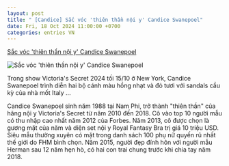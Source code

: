 ```yaml
---
layout: post
title: " [Candice] Sắc vóc 'thiên thần nội y' Candice Swanepoel"
date: Fri, 18 Oct 2024 11:00:00 +0700
categories: entries VN
---
```

[Sắc vóc 'thiên thần nội y' Candice Swanepoel](https://vnexpress.net/sac-voc-thien-than-noi-y-candice-swanepoel-4805436.html)

![Sắc vóc 'thiên thần nội y' Candice Swanepoel](https://vcdn1-giaitri.vnecdn.net/2024/10/17/thien-than-noi-y-Candice-Swanepoel.jpg?w=1200&h=0&q=100&dpr=1&fit=crop&s=wdL9zDA7aNoU4Iac2V6gSQ)

Trong show Victoria's Secret 2024 tối 15/10 ở New York, Candice Swanepoel trình diễn hai bộ cánh màu hồng nhạt và đỏ tươi với sandals cầu kỳ của nhà mốt Italy ...

Candice Swanepoel sinh năm 1988 tại Nam Phi, trở thành "thiên thần" của hãng nội y Victoria's Secret từ năm 2010 đến 2018. Cô vào top 10 người mẫu có thu nhập cao nhất năm 2012 của Forbes. Năm 2013, cô được chọn là gương mặt của năm và diện set nội y Royal Fantasy Bra trị giá 10 triệu USD. Siêu mẫu thường xuyên có mặt trong danh sách 100 phụ nữ quyến rũ nhất thế giới do FHM bình chọn. Năm 2015, người đẹp đính hôn với người mẫu Herman sau 12 năm hẹn hò, có hai con trai chung trước khi chia tay năm 2018.

